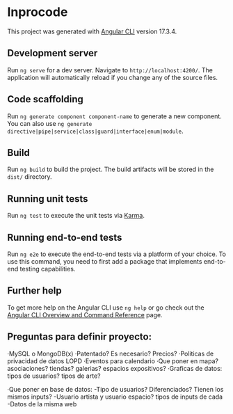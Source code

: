 # Inprocode

This project was generated with [Angular CLI](https://github.com/angular/angular-cli) version 17.3.4.

## Development server

Run `ng serve` for a dev server. Navigate to `http://localhost:4200/`. The application will automatically reload if you change any of the source files.

## Code scaffolding

Run `ng generate component component-name` to generate a new component. You can also use `ng generate directive|pipe|service|class|guard|interface|enum|module`.

## Build

Run `ng build` to build the project. The build artifacts will be stored in the `dist/` directory.

## Running unit tests

Run `ng test` to execute the unit tests via [Karma](https://karma-runner.github.io).

## Running end-to-end tests

Run `ng e2e` to execute the end-to-end tests via a platform of your choice. To use this command, you need to first add a package that implements end-to-end testing capabilities.

## Further help

To get more help on the Angular CLI use `ng help` or go check out the [Angular CLI Overview and Command Reference](https://angular.io/cli) page.

## Preguntas para definir proyecto:

·MySQL o MongoDB(x)
·Patentado? Es necesario? Precios?
·Politicas de privacidad de datos LOPD
·Eventos para calendario
·Que poner en mapa? asociaciones? tiendas? galerias? espacios expositivos?
·Graficas de datos: tipos de usuarios? tipos de arte? 


·Que poner en base de datos:
-Tipo de usuarios? Diferenciados? Tienen los mismos inputs?
-Usuario artista y usuario espacio? tipos de inputs de cada
-Datos de la misma web
